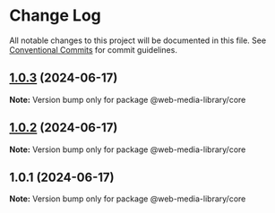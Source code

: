 # Change Log

All notable changes to this project will be documented in this file.
See [Conventional Commits](https://conventionalcommits.org) for commit guidelines.

## [1.0.3](https://github.com/x007xyz/vue-media-library/compare/v1.0.2...v1.0.3) (2024-06-17)

**Note:** Version bump only for package @web-media-library/core





## [1.0.2](https://github.com/x007xyz/vue-media-library/compare/v1.0.1...v1.0.2) (2024-06-17)

**Note:** Version bump only for package @web-media-library/core





## 1.0.1 (2024-06-17)

**Note:** Version bump only for package @web-media-library/core
